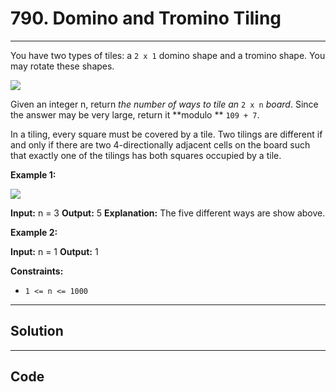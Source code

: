 # 790. Domino and Tromino Tiling

---

You have two types of tiles: a `2 x 1` domino shape and a tromino shape. You may rotate these shapes.

![](https://assets.leetcode.com/uploads/2021/07/15/lc-domino.jpg)

Given an integer n, return _the number of ways to tile an_ `2 x n` _board_. Since the answer may be very large, return it **modulo ** `109 + 7`.

In a tiling, every square must be covered by a tile. Two tilings are different if and only if there are two 4-directionally adjacent cells on the board such that exactly one of the tilings has both squares occupied by a tile.

 

**Example 1:**

![](https://assets.leetcode.com/uploads/2021/07/15/lc-domino1.jpg)


**Input:** n = 3
**Output:** 5
**Explanation:** The five different ways are show above.


**Example 2:**


**Input:** n = 1
**Output:** 1


 

**Constraints:**

  * `1 <= n <= 1000`

---

## Solution



---

## Code
```python


```
